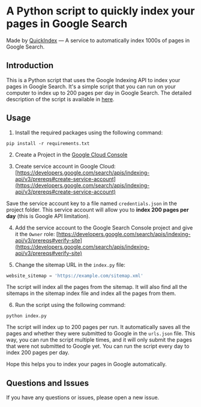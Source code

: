# A Python script to quickly index your pages in Google Search

Made by [QuickIndex](https://quickindex.co) — A service to automatically index 1000s of pages in Google Search.

## Introduction

This is a Python script that uses the Google Indexing API to index your pages in Google Search. It's a simple script that you can run on your computer to index up to 200 pages per day in Google Search. The detailed description of the script is available in [here](https://quickindex.co/tools/python-indexing).



## Usage

1. Install the required packages using the following command:

```shell
pip install -r requirements.txt
```

2. Create a Project in the [Google Cloud Console](https://console.cloud.google.com/)


3. Create service account in Google
Cloud: [https://developers.google.com/search/apis/indexing-api/v3/prereqs#create-service-account](https://developers.google.com/search/apis/indexing-api/v3/prereqs#create-service-account)

Save the service account key to a file named `credentials.json` in the project folder. This service account will allow you to **index 200 pages per day** (this is Google API limitation).

4. Add the service account to the Google Search Console project and give it the `Owner`
role: [https://developers.google.com/search/apis/indexing-api/v3/prereqs#verify-site](https://developers.google.com/search/apis/indexing-api/v3/prereqs#verify-site)


5. Change the sitemap URL in the `index.py` file:

```python
website_sitemap = 'https://example.com/sitemap.xml'
```

The script will index all the pages from the sitemap. It will also find all the sitemaps in the sitemap index file and index all the pages from them.

6. Run the script using the following command:

```shell
python index.py
```

The script will index up to 200 pages per run. It automatically saves all the pages and whether they were submitted to Google in the `urls.json` file. This way, you can run the script multiple times, and it will only submit the pages that were not submitted to Google yet. You can run the script every day to index 200 pages per day.

Hope this helps you to index your pages in Google automatically.

## Questions and Issues

If you have any questions or issues, please open a new issue.